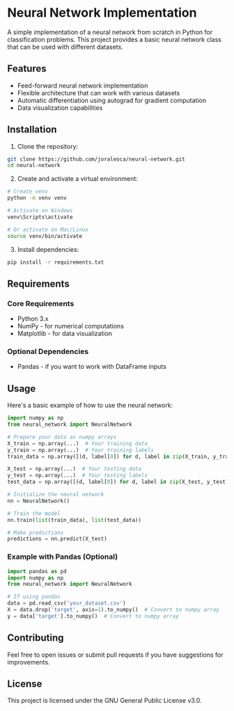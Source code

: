 # Neural Network Implementation

A simple implementation of a neural network from scratch in Python for classification problems. This project provides a basic neural network class that can be used with different datasets.

## Features

- Feed-forward neural network implementation
- Flexible architecture that can work with various datasets
- Automatic differentiation using autograd for gradient computation
- Data visualization capabilities

## Installation

1. Clone the repository:
```bash
git clone https://github.com/joraleoca/neural-network.git
cd neural-network
```

2. Create and activate a virtual environment:
```bash
# Create venv
python -m venv venv

# Activate on Windows
venv\Scripts\activate

# Or activate on Mac/Linux
source venv/bin/activate
```

3. Install dependencies:
```bash
pip install -r requirements.txt
```

## Requirements
### Core Requirements
- Python 3.x
- NumPy - for numerical computations
- Matplotlib - for data visualization

### Optional Dependencies
- Pandas - if you want to work with DataFrame inputs

## Usage

Here's a basic example of how to use the neural network:

```python
import numpy as np
from neural_network import NeuralNetwork

# Prepare your data as numpy arrays
X_train = np.array(...)  # Your training data
y_train = np.array(...)  # Your training labels
train_data = np.array([(d, label[0]) for d, label in zip(X_train, y_train)], dtype=object)

X_test = np.array(...)  # Your testing data
y_test = np.array(...)  # Your testing labels
test_data = np.array([(d, label[0]) for d, label in zip(X_test, y_test)], dtype=object)

# Initialize the neural network
nn = NeuralNetwork()

# Train the model
nn.train(list(train_data), list(test_data))

# Make predictions
predictions = nn.predict(X_test)
```

### Example with Pandas (Optional)
```python
import pandas as pd
import numpy as np
from neural_network import NeuralNetwork

# If using pandas
data = pd.read_csv('your_dataset.csv')
X = data.drop('target', axis=1).to_numpy()  # Convert to numpy array
y = data['target'].to_numpy()  # Convert to numpy array
```

## Contributing

Feel free to open issues or submit pull requests if you have suggestions for improvements.

## License

This project is licensed under the GNU General Public License v3.0.
